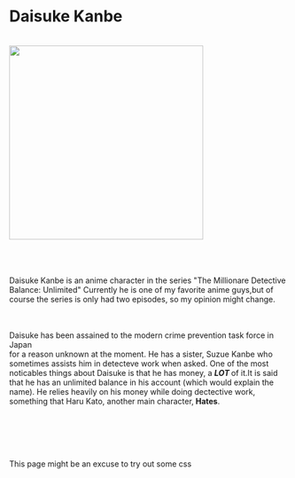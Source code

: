 <html>


<head>
<style>
body{
 margin-left: auto;
    margin-right: auto;
width: 45em;
}

#two{
background-color:#b5aca8;
border-radius: 50%;
width: 280;
height: 280;
padding: 60px;
position: absolute;
z-index:2;
top:15px;
right: 25px;
}

#first{
background-color:#88888a;
border-radius: 50%;
width: 250;
height: 250;
padding: 22px;
position: absolute;
right:
z-index:3;
}

#pic{
poistion: absolute;
z-index:1;
}

h1{
font-size:55;
}
</style>
</head>

<body>
<h1> Daisuke Kanbe </h1>
<br>
<img src= "https://vignette.wikia.nocookie.net/fugou-keiji-balance-unlimited/images/9/96/Daisuke_profile.png" height=350 id="pic">
<div id="first"> <p> 
<br> <br> <br>
  Daisuke Kanbe is an anime character in the series
"The Millionare Detective Balance: Unlimited"
Currently he is one of my favorite anime guys,but of course the
series is only had two episodes, 
so my opinion might change. </div> 
<div id="two">
<br><br>
Daisuke has been assained to the modern crime prevention task force in Japan <br> for a reason unknown at the moment.
He has a sister, Suzue Kanbe who sometimes assists him in detecteve work when asked.
One of the most noticables things about Daisuke is that he has money, a <em> <strong> LOT </strong> </em>
of it.It is said that he has an unlimited balance in his account (which would explain the name). 
He relies heavily on his money while doing dectective work, something that
Haru Kato, another main character,<strong> Hates</strong>.
</div><br>
<br>
</p>
<br>
<br>
<p> This page might be an excuse to try out some css </p> 
</body>


</html>
